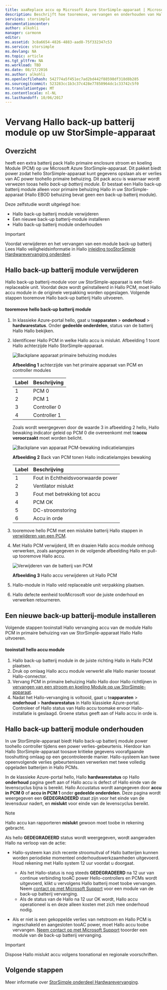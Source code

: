 ```yaml
---
title: aaaReplace accu op Microsoft Azure StorSimple-apparaat | Microsoft Docs
description: Beschrijft hoe tooremove, vervangen en onderhouden van Hallo back-up batterij module op uw StorSimple-apparaat.
services: storsimple
documentationcenter: 
author: alkohli
manager: carmonm
editor: 
ms.assetid: 3c8a6654-4826-4883-aad8-75f332347c53
ms.service: storsimple
ms.devlang: NA
ms.topic: article
ms.tgt_pltfrm: NA
ms.workload: TBD
ms.date: 08/17/2016
ms.author: alkohli
ms.openlocfilehash: 542774a5f451ec7ad2bd442f88598df318d8b285
ms.sourcegitcommit: 523283cc1b3c37c428e77850964dc1c33742c5f0
ms.translationtype: MT
ms.contentlocale: nl-NL
ms.lasthandoff: 10/06/2017
---
```

# <a name="replace-hello-backup-battery-module-on-your-storsimple-device"></a>Vervang Hallo back-up batterij module op uw StorSimple-apparaat
## <a name="overview"></a>Overzicht
heeft een extra batterij pack Hallo primaire enclosure stroom en koeling Module (PCM) op uw Microsoft Azure StorSimple-apparaat. Dit pakket biedt power zodat hello StorSimple-apparaat kunt gegevens opslaan als er verlies van AC power toohello primaire behuizing. Dit pack accu is waarnaar wordt verwezen tooas hello *back-up batterij module*. Er bestaat een Hallo back-up batterij module alleen voor primaire behuizing Hallo in uw StorSimple-apparaat (Hallo EBOD behuizing bevat geen een back-up batterij module). 

Deze zelfstudie wordt uitgelegd hoe:

* Hallo back-up batterij module verwijderen 
* Een nieuwe back-up batterij-module installeren
* Hallo back-up batterij module onderhouden

> [!IMPORTANT]
> Voordat verwijderen en het vervangen van een module back-up batterij Lees Hallo veiligheidsinformatie in Hallo [inleiding tooStorSimple Hardwarevervanging onderdeel](storsimple-hardware-component-replacement.md).
> 
> 

## <a name="remove-hello-backup-battery-module"></a>Hallo back-up batterij module verwijderen
Hallo back-up batterij-module voor uw StorSimple-apparaat is een field-replaceable unit. Voordat deze wordt geïnstalleerd in Hallo PCM, moet Hallo accu module in de originele verpakking worden opgeslagen. Volgende stappen tooremove Hallo back-up batterij Hallo uitvoeren.

#### <a name="tooremove-hello-backup-battery-module"></a>tooremove hello back-up batterij module
1. In klassieke Azure-portal hello, gaat u te**apparaten** > **onderhoud** > **hardwarestatus**. Onder **gedeelde onderdelen**, status van de batterij Hallo Hallo bekijken.
2. Identificeer Hallo PCM in welke Hallo accu is mislukt. Afbeelding 1 toont Hallo achterzijde Hallo StorSimple-apparaat.
   
    ![Backplane apparaat primaire behuizing modules](./media/storsimple-battery-replacement/IC740994.png)
   
    **Afbeelding 1** achterzijde van het primaire apparaat van PCM en controller modules
   
   | Label | Beschrijving |
   |:--- |:--- |
   | 1 |PCM 0 |
   | 2 |PCM 1 |
   | 3 |Controller 0 |
   | 4 |Controller 1 |
   
    Zoals wordt weergegeven door de waarde 3 in afbeelding 2 hello, Hallo bewaking indicator geleid op PCM 0 die overeenkomt met te**accu veroorzaakt** moet worden belicht.
   
    ![Backplane van apparaat PCM-bewaking indicatielampjes](./media/storsimple-battery-replacement/IC740992.png)
   
    **Afbeelding 2** Back van PCM tonen Hallo indicatielampjes bewaking
   
   | Label | Beschrijving |
   |:--- |:--- |
   | 1 |Fout in Echtheidsvoorwaarde power |
   | 2 |Ventilator mislukt |
   | 3 |Fout met betrekking tot accu |
   | 4 |PCM OK |
   | 5 |DC-stroomstoring |
   | 6 |Accu in orde |
3. tooremove hello PCM met een mislukte batterij Hallo stappen in [verwijderen van een PCM](storsimple-power-cooling-module-replacement.md#remove-a-pcm).
4. Met Hallo PCM verwijderd, lift en draaien Hallo accu module omhoog verwerken, zoals aangegeven in de volgende afbeelding Hallo en pull-up tooremove Hallo accu.
   
    ![Verwijderen van de batterij van PCM](./media/storsimple-battery-replacement/IC741019.png)
   
    **Afbeelding 3** Hallo accu verwijderen uit Hallo PCM
5. Hallo-module in Hallo veld replaceable unit verpakking plaatsen.
6. Hallo defecte eenheid tooMicrosoft voor de juiste onderhoud en verwerken retourneren.

## <a name="install-a-new-backup-battery-module"></a>Een nieuwe back-up batterij-module installeren
Volgende stappen tooinstall Hallo vervanging accu van de module Hallo PCM in primaire behuizing van uw StorSimple-apparaat Hallo Hallo uitvoeren.

#### <a name="tooinstall-hello-battery-module"></a>tooinstall hello accu module
1. Hallo back-up batterij module in de juiste richting Hallo in Hallo PCM plaatsen.
2. Druk op omlaag Hallo accu module verwerkt alle Hallo manier tooseat Hallo-connector.
3. Vervang PCM in primaire behuizing Hallo Hallo door Hallo richtlijnen in [vervangen van een stroom en koeling Module op uw StorSimple-apparaat](storsimple-power-cooling-module-replacement.md).
4. Nadat het Hallo-vervanging is voltooid, gaat u te**apparaten** > **onderhoud** > **hardwarestatus** in Hallo klassieke Azure-portal. Controleer of Hallo status van Hallo accu toomake ervoor Hallo-installatie is geslaagd. Groene status geeft aan of Hallo accu in orde is.

## <a name="maintain-hello-backup-battery-module"></a>Hallo back-up batterij module onderhouden
In uw StorSimple-apparaat biedt Hallo back-up batterij module power toohello controller tijdens een power verlies-gebeurtenis. Hierdoor kan Hallo StorSimple-apparaat toosave kritieke gegevens voorafgaande tooshutting omlaag op een gecontroleerde manier. Hallo-systeem kan twee opeenvolgende verlies gebeurtenissen verwerken met twee volledig opgeladen batterijen in Hallo PCMs.

In de klassieke Azure-portal hello, Hallo **hardwarestatus** op Hallo **onderhoud** pagina geeft aan of Hallo accu is defect of Hallo einde van de levenscyclus bijna is bereikt. Hallo Accustatus wordt aangegeven door **accu in PCM 0** of **accu in PCM 1** onder **gedeelde onderdelen**. Deze pagina wordt weergegeven een **GEDEGRADEERD** staat zijn voor het einde van de levensduur nadert, en **mislukt** voor einde van de levenscyclus bereikt. 

> [!NOTE]
> Hallo accu kan rapporteren **mislukt** gewoon moet toobe in rekening gebracht.
> 
> 

Als hello **GEDEGRADEERD** status wordt weergegeven, wordt aangeraden Hallo na verloop van de actie:

* Hallo-systeem kan zich recente stroomuitval of Hallo batterijen kunnen worden periodieke momenteel onderhoudswerkzaamheden uitgevoerd. Houd rekening met Hallo system 12 uur voordat u doorgaat.
  
  * Als het Hallo-status is nog steeds **GEDEGRADEERD** na 12 uur van continue verbinding tooAC power Hello-controllers en PCMs wordt uitgevoerd, klikt u vervolgens Hallo batterij moet toobe vervangen. Neem [contact op met Microsoft Support](storsimple-contact-microsoft-support.md) voor een module van de back-up batterij vervanging.
  * Als de status van de Hallo na 12 uur OK wordt, Hallo accu operationeel is en deze alleen kosten met zich mee onderhoud nodig.
* Als er niet is een gekoppelde verlies van netstroom en Hallo PCM is ingeschakeld en aangesloten tooAC power, moet Hallo accu toobe vervangen. [Neem contact op met Microsoft Support](storsimple-contact-microsoft-support.md) tooorder een module van de back-up batterij vervanging.

> [!IMPORTANT]
> Dispose Hallo mislukt accu volgens toonational en regionale voorschriften. 
> 
> 

## <a name="next-steps"></a>Volgende stappen
Meer informatie over [StorSimple onderdeel Hardwarevervanging](storsimple-hardware-component-replacement.md).

